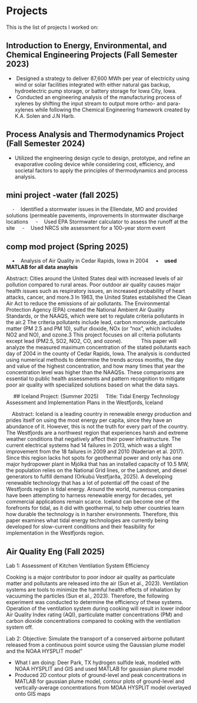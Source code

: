 # Projects

This is the list of projects I worked on:

## Introduction to Energy, Environmental, and Chemical Engineering Projects (Fall Semester 2023)
 
*  Designed a strategy to deliver 87,600 MWh per year of electricity using wind or solar facilities integrated with either natural gas backup, hydroelectric pump storage, or battery storage for Iowa City, Iowa.
*  Conducted an engineering analysis of the manufacturing process of xylenes by shifting the input stream to output more ortho- and para-xylenes while following the  Chemical Engineering framework created by  K.A. Solen and J.N Harb.
 
## Process Analysis and Thermodynamics Project (Fall Semester 2024)

* Utilized the engineering design cycle to design, prototype, and refine an evaporative cooling device while considering cost, efficiency, and societal factors to apply the principles of thermodynamics and process analysis.


## mini project -water (fall 2025)
    ⁃    Identified a stormwater issues in the Ellendate, MO and provided solutions (permeable pavements, improvements In stormwater discharge locations
    ⁃    Used EPA Stormwater calculator to assess the runoff at the site
    ⁃    Used NRCS site assessment for a 100-year storm event


## comp mod project (Spring 2025)
    •    Analysis of Air Quality in Cedar Rapids, Iowa in 2004
    •    **used MATLAB for all data anaylsis**

Abstract: Cities around the United States deal with increased levels of air pollution compared to rural areas. Poor outdoor air quality causes major health issues such as respiratory issues, an increased probability of heart attacks, cancer, and more.3 In 1963, the United States established the Clean Air Act to reduce the emissions of air pollutants. The Environmental Protection Agency (EPA) created the National Ambient Air Quality Standards, or the NAAQS, which were set to regulate criteria pollutants in the air.2 The criteria pollutants include lead, carbon monoxide, particulate matter (PM 2.5 and PM 10), sulfur dioxide, NOx (or “nox”, which includes NO2 and NO), and ozone.3 This project focuses on all criteria pollutants except lead (PM2.5, SO2, NO2, CO, and ozone).
            This paper will analyze the measured maximum concentration of the stated pollutants each day of 2004 in the county of Cedar Rapids, Iowa. The analysis is conducted using numerical methods to determine the trends across months, the day and value of the highest concentration, and how many times that year the concentration level was higher than the NAAQSs. These comparisons are essential to public health assessments and pattern recognition to mitigate poor air quality with specialized solutions based on what the data says.

    
## Iceland Project: (Summer 2025)
    Title: Tidal Energy Technology Assessment and Implementation Plans in the Westfjords, Iceland

    Abstract: Iceland is a leading country in renewable energy production and prides itself on using the most energy per capita, since they have an abundance of it. However, this is not the truth for every part of the country. The Westfjords are a northwest region that experiences harsh and extreme weather conditions that negatively affect their power infrastructure. The current electrical systems had 14 failures in 2013, which was a slight improvement from the 18 failures in 2009 and 2010 (Naderian et al. 2017). Since this region lacks hot spots for geothermal power and only has one major hydropower plant in Mjólká that has an installed capacity of 10.5 MW, the population relies on the National Grid lines, or the Landsnet, and diesel generators to fulfill demand (Orkubú Vestfjarða, 2025). A developing renewable technology that has a lot of potential off the coast of the Westfjords region is tidal energy. Around the world, numerous companies have been attempting to harness renewable energy for decades, yet commercial applications remain scarce. Iceland can become one of the forefronts for tidal, as it did with geothermal, to help other countries learn how durable the technology is in harsher environments. Therefore, this paper examines what tidal energy technologies are currently being developed for slow-current conditions and their feasibility for implementation in the Westfjords region.

## Air Quality Eng (Fall 2025)
Lab 1: Assessment of Kitchen Ventilation System Efficiency

Cooking is a major contributor to poor indoor air quality as particulate matter and pollutants are released into the air (Sun et al., 2023). Ventilation systems are tools to minimize the harmful health effects of inhalation by vacuuming the particles (Sun et al., 2023). Therefore, the following experiment was conducted to determine the efficiency of these systems. Operation of the ventilation system during cooking will result in lower indoor Air Quality Index rating (AQI), particulate matter concentrations (PM) and carbon dioxide concentrations compared to cooking with the ventilation system off. 

Lab 2: 
Objective: Simulate the transport of a conserved airborne pollutant released from a continuous point source using the Gaussian plume model and the NOAA HYSPLIT model”
* What I am doing: Deer Park, TX hydrogen sulfide leak, modeled with NOAA HYSPLIT and GIS and used MATLAB for gaussian plume model 
* Produced 2D contour plots of ground-level and peak concentrations in MATLAB for gaussian plume model, contour plots of ground-level and vertically-average concentrations from MOAA HYSPLIT model overlayed onto GIS maps

